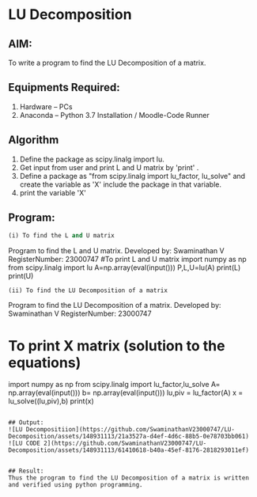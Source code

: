# LU Decomposition 

## AIM:
To write a program to find the LU Decomposition of a matrix.

## Equipments Required:
1. Hardware – PCs
2. Anaconda – Python 3.7 Installation / Moodle-Code Runner

## Algorithm
1. Define the package as scipy.linalg import lu.
2. Get input from user and print L and U matrix by 'print' .
3. Define a package as "from scipy.linalg import lu_factor, lu_solve" and create the variable as 'X' include
   the package in that variable.
4. print the variable 'X'

## Program:
```python
(i) To find the L and U matrix
```

Program to find the L and U matrix.
Developed by: Swaminathan V
RegisterNumber: 23000747
#To print L and U matrix
import numpy as np
from scipy.linalg import lu
A=np.array(eval(input()))
P,L,U=lu(A)
print(L)
print(U)

```
(ii) To find the LU Decomposition of a matrix
```

Program to find the LU Decomposition of a matrix.
Developed by: Swaminathan V
RegisterNumber: 23000747
# To print X matrix (solution to the equations)
import numpy as np
from scipy.linalg import lu_factor,lu_solve
A= np.array(eval(input()))
b= np.array(eval(input()))
lu,piv = lu_factor(A)
x = lu_solve((lu,piv),b)
print(x)
```

## Output:
![LU Decompositiion](https://github.com/SwaminathanV23000747/LU-Decomposition/assets/148931113/21a3527a-d4ef-4d6c-88b5-0e78703bb061)
![LU CODE 2](https://github.com/SwaminathanV23000747/LU-Decomposition/assets/148931113/61410618-b40a-45ef-8176-2818293011ef)


## Result:
Thus the program to find the LU Decomposition of a matrix is written and verified using python programming.

